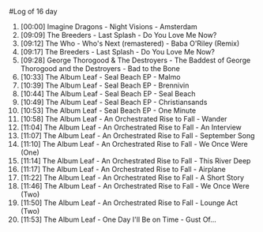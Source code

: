 #Log of 16 day

1. [00:00] Imagine Dragons - Night Visions - Amsterdam
1. [09:09] The Breeders - Last Splash - Do You Love Me Now?
1. [09:12] The Who - Who's Next (remastered) - Baba O'Riley (Remix)
1. [09:17] The Breeders - Last Splash - Do You Love Me Now?
1. [09:28] George Thorogood & The Destroyers - The Baddest of George Thorogood and the Destroyers - Bad to the Bone
1. [10:33] The Album Leaf - Seal Beach EP - Malmo
1. [10:39] The Album Leaf - Seal Beach EP - Brennivin
1. [10:44] The Album Leaf - Seal Beach EP - Seal Beach
1. [10:49] The Album Leaf - Seal Beach EP - Christiansands
1. [10:53] The Album Leaf - Seal Beach EP - One Minute
1. [10:58] The Album Leaf - An Orchestrated Rise to Fall - Wander
1. [11:04] The Album Leaf - An Orchestrated Rise to Fall - An Interview
1. [11:07] The Album Leaf - An Orchestrated Rise to Fall - September Song
1. [11:10] The Album Leaf - An Orchestrated Rise to Fall - We Once Were (One)
1. [11:14] The Album Leaf - An Orchestrated Rise to Fall - This River Deep
1. [11:17] The Album Leaf - An Orchestrated Rise to Fall - Airplane
1. [11:22] The Album Leaf - An Orchestrated Rise to Fall - A Short Story
1. [11:46] The Album Leaf - An Orchestrated Rise to Fall - We Once Were (Two)
1. [11:50] The Album Leaf - An Orchestrated Rise to Fall - Lounge Act (Two)
1. [11:53] The Album Leaf - One Day I'll Be on Time - Gust Of...

